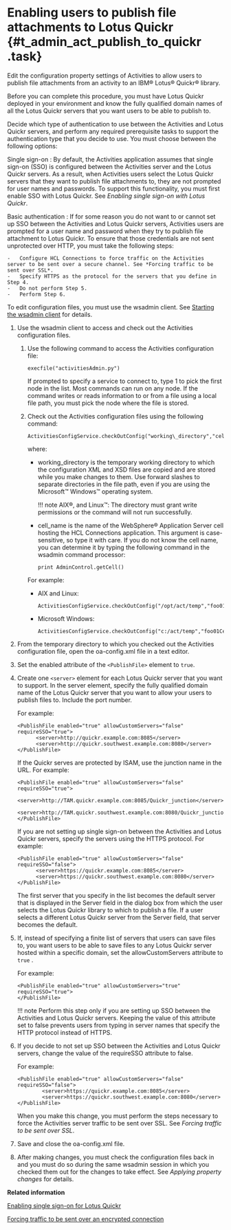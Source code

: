 # Enabling users to publish file attachments to Lotus Quickr {#t_admin_act_publish_to_quickr .task}

Edit the configuration property settings of Activities to allow users to publish file attachments from an activity to an IBM® Lotus® Quickr® library.

Before you can complete this procedure, you must have Lotus Quickr deployed in your environment and know the fully qualified domain names of all the Lotus Quickr servers that you want users to be able to publish to.

Decide which type of authentication to use between the Activities and Lotus Quickr servers, and perform any required prerequisite tasks to support the authentication type that you decide to use. You must choose between the following options:

Single sign-on
:   By default, the Activities application assumes that single sign-on \(SSO\) is configured between the Activities server and the Lotus Quickr servers. As a result, when Activities users select the Lotus Quickr servers that they want to publish file attachments to, they are not prompted for user names and passwords. To support this functionality, you must first enable SSO with Lotus Quickr. See *Enabling single sign-on with Lotus Quickr*.

Basic authentication
:   If for some reason you do not want to or cannot set up SSO between the Activities and Lotus Quickr servers, Activities users are prompted for a user name and password when they try to publish file attachment to Lotus Quickr. To ensure that those credentials are not sent unprotected over HTTP, you must take the following steps:

    -   Configure HCL Connections to force traffic on the Activities server to be sent over a secure channel. See *Forcing traffic to be sent over SSL*.
    -   Specify HTTPS as the protocol for the servers that you define in Step 4.
    -   Do not perform Step 5.
    -   Perform Step 6.

To edit configuration files, you must use the wsadmin client. See [Starting the wsadmin client](t_admin_wsadmin_starting.md) for details.

1.  Use the wsadmin client to access and check out the Activities configuration files.

    1.  Use the following command to access the Activities configuration file:

        ```
        execfile("activitiesAdmin.py")
        ```

        If prompted to specify a service to connect to, type 1 to pick the first node in the list. Most commands can run on any node. If the command writes or reads information to or from a file using a local file path, you must pick the node where the file is stored.

    2.  Check out the Activities configuration files using the following command:

        ```
        ActivitiesConfigService.checkOutConfig("working\_directory","cell\_name")
        
        ```

        where:

        -   working\_directory is the temporary working directory to which the configuration XML and XSD files are copied and are stored while you make changes to them. Use forward slashes to separate directories in the file path, even if you are using the Microsoft™ Windows™ operating system.

            !!! note
    AIX®, and Linux™: The directory must grant write permissions or the command will not run successfully.

        -   cell\_name is the name of the WebSphere® Application Server cell hosting the HCL Connections application. This argument is case-sensitive, so type it with care. If you do not know the cell name, you can determine it by typing the following command in the wsadmin command processor:

            ```
            print AdminControl.getCell()
            ```

        For example:

        -   AIX and Linux:

            ```
            ActivitiesConfigService.checkOutConfig("/opt/act/temp","foo01Cell01")
            ```

        -   Microsoft Windows:

            ```
            ActivitiesConfigService.checkOutConfig("c:/act/temp","foo01Cell01")
            ```

2.  From the temporary directory to which you checked out the Activities configuration file, open the oa-config.xml file in a text editor.

3.  Set the enabled attribute of the `<PublishFile>` element to `true`.

4.  Create one `<server>` element for each Lotus Quickr server that you want to support. In the server element, specify the fully qualified domain name of the Lotus Quickr server that you want to allow your users to publish files to. Include the port number.

    For example:

    ```
    <PublishFile enabled="true" allowCustomServers="false" requireSSO="true">
          <server>http://quickr.example.com:8085</server>
          <server>http://quickr.southwest.example.com:8080</server>
    </PublishFile>
    ```

    If the Quickr serves are protected by ISAM, use the junction name in the URL. For example:

    ```
    <PublishFile enabled="true" allowCustomServers="false" requireSSO="true">
          <server>http://TAM.quickr.example.com:8085/Quickr_junction</server>
          <server>http://TAM.quickr.southwest.example.com:8080/Quickr_junction</server>
    </PublishFile>
    ```

    If you are not setting up single sign-on between the Activities and Lotus Quickr servers, specify the servers using the HTTPS protocol. For example:

    ```
    <PublishFile enabled="true" allowCustomServers="false" requireSSO="false">
          <server>https://quickr.example.com:8085</server>
          <server>https://quickr.southwest.example.com:8080</server>
    </PublishFile>
    ```

    The first server that you specify in the list becomes the default server that is displayed in the Server field in the dialog box from which the user selects the Lotus Quickr library to which to publish a file. If a user selects a different Lotus Quickr server from the Server field, that server becomes the default.

5.  If, instead of specifying a finite list of servers that users can save files to, you want users to be able to save files to any Lotus Quickr server hosted within a specific domain, set the allowCustomServers attribute to `true` .

    For example:

    ```
    <PublishFile enabled="true" allowCustomServers="true" requireSSO="true">
    </PublishFile>
    
    ```

    !!! note
    Perform this step only if you are setting up SSO between the Activities and Lotus Quickr servers. Keeping the value of this attribute set to false prevents users from typing in server names that specify the HTTP protocol instead of HTTPS.

6.  If you decide to not set up SSO between the Activities and Lotus Quickr servers, change the value of the requireSSO attribute to false.

    For example:

    ```
    <PublishFile enabled="true" allowCustomServers="false" requireSSO="false">
    		<server>https://quickr.example.com:8085</server>
    		<server>https://quickr.southwest.example.com:8080</server>
    </PublishFile>
    
    ```

    When you make this change, you must perform the steps necessary to force the Activities server traffic to be sent over SSL. See *Forcing traffic to be sent over SSL*.

7.  Save and close the oa-config.xml file.

8.  After making changes, you must check the configuration files back in and you must do so during the same wsadmin session in which you checked them out for the changes to take effect. See *Applying property changes* for details.


**Related information**  


[Enabling single sign-on for Lotus Quickr](../secure/t_secure_sso_quickr.md)

[Forcing traffic to be sent over an encrypted connection](../secure/t_admin_common_forcing_ssl.md)

